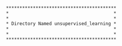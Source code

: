 


                        *****************************************
                        *                                       *
                        *                                       *
                        * Directory Named unsupervised_learning *
                        *                                       *
                        *                                       *
                        *****************************************
